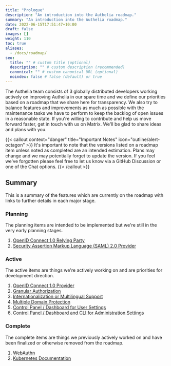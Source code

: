 ```yaml
---
title: "Prologue"
description: "An introduction into the Authelia roadmap."
summary: "An introduction into the Authelia roadmap."
date: 2022-06-15T17:51:47+10:00
draft: false
images: []
weight: 110
toc: true
aliases:
  - /docs/roadmap/
seo:
  title: "" # custom title (optional)
  description: "" # custom description (recommended)
  canonical: "" # custom canonical URL (optional)
  noindex: false # false (default) or true
---
```


The Authelia team consists of 3 globally distributed developers working actively on improving Authelia in our spare time
and we define our priorities based on a roadmap that we share here for transparency. We also try to balance features and
improvements as much as possible with the maintenance tasks we have to perform to keep the backlog of open issues in a
reasonable state. If you're willing to contribute and help us move forward faster, get in touch with us on Matrix. We'll
be glad to share ideas and plans with you.

{{< callout context="danger" title="Important Notes" icon="outline/alert-octagon" >}}
It's important to note that the versions listed on a roadmap item unless noted as completed are an intended estimation.
Plans may change and we may potentially forget to update the version. If you feel we've forgotten please feel free to
let us know via a GitHub Discussion or one of the Chat options.
{{< /callout >}}

## Summary

This is a summary of the features which are currently on the roadmap with links to further details in each major stage.

### Planning

The planning items are intended to be implemented but we're still in the very early planning stages.

1. [OpenID Connect 1.0 Relying Party](../planning/openid-connect-1.0-relying-party.md)
2. [Security Assertion Markup Language (SAML) 2.0 Provider](../planning/security-assertion-markup-language-saml-2.0-identity-provider.md)

### Active

The active items are things we're actively working on and are priorities for development direction.

1. [OpenID Connect 1.0 Provider](../active/openid-connect-1.0-provider.md)
2. [Granular Authorization](../active/granular-authorization.md)
3. [Internationalization or Multilingual Support](../active/internationalization.md)
4. [Multiple Domain Protection](../active/multi-domain-protection.md)
5. [Control Panel / Dashboard for User  Settings](../active/dashboard-control-panel-for-users.md)
6. [Control Panel / Dashboard and CLI for Administration Settings](../active/dashboard-control-panel-and-cli-for-admins.md)

### Complete

The complete items are things we previously actively worked on and have been finalized or otherwise removed from the
roadmap.

1. [WebAuthn](../complete/webauthn.md)
2. [Kubernetes Documentation](../complete/kubernetes-documentation.md)
